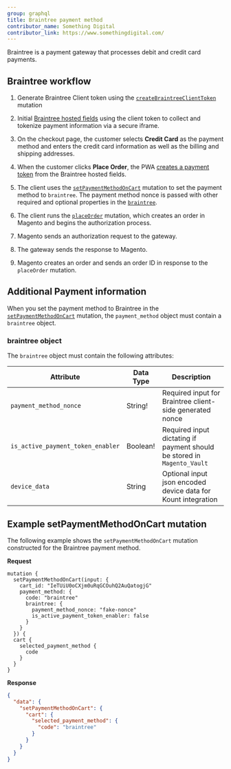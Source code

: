 ```yaml
---
group: graphql
title: Braintree payment method
contributor_name: Something Digital
contributor_link: https://www.somethingdigital.com/
---
```


Braintree is a payment gateway that processes debit and credit card payments.

## Braintree workflow

1. Generate Braintree Client token using the [`createBraintreeClientToken`]({{page.baseurl}}/graphql/reference/braintree-create-client-token.html)
   mutation

2. Initial [Braintree hosted fields](https://developers.braintreepayments.com/guides/hosted-fields/overview/javascript/v3)
   using the client token to collect and tokenize payment information via a secure iframe.

3. On the checkout page, the customer selects **Credit Card** as the payment method and enters the credit card
   information as well as the billing and shipping addresses.

4. When the customer clicks **Place Order**, the PWA [creates a payment token](https://braintree.github.io/braintree-web/3.46.0/HostedFields.html#tokenize)
   from the Braintree hosted fields.

5. The client uses the [`setPaymentMethodOnCart`]({{page.baseurl}}/graphql/reference/quote-payment-method.html) mutation
   to set the payment method to `braintree`. The payment method nonce is passed with other required and optional
   properties in the [`braintree`](#braintree-object).

6. The client runs the [`placeOrder`]({{page.baseurl}}/graphql/reference/quote-place-order.html) mutation, which creates
   an order in Magento and begins the authorization process.

7. Magento sends an authorization request to the gateway.

8. The gateway sends the response to Magento.

9. Magento creates an order and sends an order ID in response to the `placeOrder` mutation.

## Additional Payment information

When you set the payment method to Braintree in the [`setPaymentMethodOnCart`]({{page.baseurl}}/graphql/reference/quote-payment-method.html)
mutation, the `payment_method` object must contain a `braintree` object.

### braintree object

The `braintree` object must contain the following attributes:

Attribute |  Data Type | Description
--- | --- | ---
`payment_method_nonce` | String! | Required input for Braintree client-side generated nonce
`is_active_payment_token_enabler` | Boolean! | Required input dictating if payment should be stored in `Magento_Vault`
`device_data` | String | Optional input json encoded device data for Kount integration

## Example setPaymentMethodOnCart mutation

The following example shows the `setPaymentMethodOnCart` mutation constructed for the Braintree payment method.

**Request**

```text
mutation {
  setPaymentMethodOnCart(input: {
    cart_id: "IeTUiU0oCXjm0uRqGCOuhQ2AuQatogjG"
    payment_method: {
      code: "braintree"
      braintree: {
        payment_method_nonce: "fake-nonce"
        is_active_payment_token_enabler: false
      }
    }
  }) {
  cart {
    selected_payment_method {
      code
    }
  }
}
```

**Response**

```json
{
  "data": {
    "setPaymentMethodOnCart": {
      "cart": {
        "selected_payment_method": {
          "code": "braintree"
        }
      }
    }
  }
}
```

